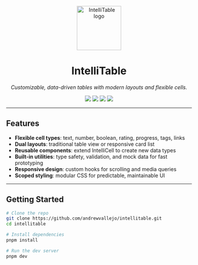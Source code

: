 <p align="center">
  <img src="public/intellitable.svg" width="120" alt="IntelliTable logo" />
</p>

<h1 align="center">IntelliTable</h1>
<p align="center"><em>Customizable, data-driven tables with modern layouts and flexible cells.</em></p>

<p align="center">
  <img src="https://img.shields.io/badge/React-61DAFB?style=for-the-badge&logo=react&logoColor=black" />
  <img src="https://img.shields.io/badge/TypeScript-3178C6?style=for-the-badge&logo=typescript&logoColor=white" />
  <img src="https://img.shields.io/badge/Vite-646CFF?style=for-the-badge&logo=vite&logoColor=white" />
  <img src="https://img.shields.io/badge/CSS_Modules-1572B6?style=for-the-badge&logo=css3&logoColor=white" />
</p>

---

## Features

- **Flexible cell types**: text, number, boolean, rating, progress, tags, links
- **Dual layouts**: traditional table view or responsive card list
- **Reusable components**: extend IntelliCell to create new data types
- **Built-in utilities**: type safety, validation, and mock data for fast prototyping
- **Responsive design**: custom hooks for scrolling and media queries
- **Scoped styling**: modular CSS for predictable, maintainable UI

---

## Getting Started

```bash
# Clone the repo
git clone https://github.com/andrewvallejo/intellitable.git
cd intellitable

# Install dependencies
pnpm install

# Run the dev server
pnpm dev
```
